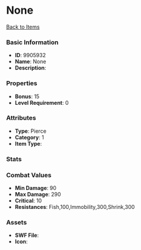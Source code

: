 # None



[Back to Items](../items.md)

### Basic Information

- **ID**: 9905932
- **Name**: None
- **Description**: 

### Properties

- **Bonus**: 15
- **Level Requirement**: 0

### Attributes

- **Type**: Pierce
- **Category**: 1
- **Item Type**: 

### Stats


### Combat Values

- **Min Damage**: 90
- **Max Damage**: 290
- **Critical**: 10
- **Resistances**: Fish,100,Immobility,300,Shrink,300

### Assets

- **SWF File**: 
- **Icon**: 

